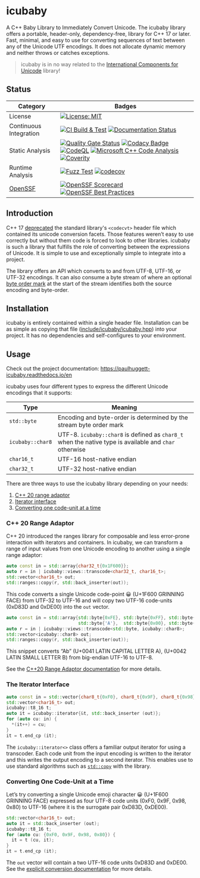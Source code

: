 # icubaby

A C++ Baby Library to Immediately Convert Unicode. The icubaby library offers a
portable, header-only, dependency-free, library for C++ 17 or later. Fast,
minimal, and easy to use for converting sequences of text between any of the
Unicode UTF encodings. It does not allocate dynamic memory and neither throws or
catches exceptions.

> icubaby is in no way related to the
> [International Components for Unicode](https://icu.unicode.org) library!

## Status

| Category | Badges |
| --- | --- |
| License | [![License: MIT](https://img.shields.io/badge/License-MIT-yellow.svg)](https://opensource.org/licenses/MIT) |
| Continuous Integration | [![CI Build & Test](https://github.com/paulhuggett/icubaby/actions/workflows/ci.yaml/badge.svg)](https://github.com/paulhuggett/icubaby/actions/workflows/ci.yaml) [![Documentation Status](https://readthedocs.org/projects/paulhuggett-icubaby/badge/?version=latest)](https://paulhuggett-icubaby.readthedocs.io/en/latest/?badge=latest) |
| Static Analysis | [![Quality Gate Status](https://sonarcloud.io/api/project_badges/measure?project=paulhuggett_icubaby&metric=alert_status)](https://sonarcloud.io/summary/new_code?id=paulhuggett_icubaby) [![Codacy Badge](https://app.codacy.com/project/badge/Grade/d7aafd88d8ef4be7b03b568e957f0103)](https://app.codacy.com/gh/paulhuggett/icubaby/dashboard) [![CodeQL](https://github.com/paulhuggett/icubaby/actions/workflows/codeql.yaml/badge.svg)](https://github.com/paulhuggett/icubaby/actions/workflows/codeql.yaml) [![Microsoft C++ Code Analysis](https://github.com/paulhuggett/icubaby/actions/workflows/msvc.yaml/badge.svg)](https://github.com/paulhuggett/icubaby/actions/workflows/msvc.yaml) [![Coverity](https://img.shields.io/coverity/scan/29639.svg)](https://scan.coverity.com/projects/paulhuggett-icubaby)
| Runtime Analysis | [![Fuzz Test](https://github.com/paulhuggett/icubaby/actions/workflows/fuzztest.yaml/badge.svg)](https://github.com/paulhuggett/icubaby/actions/workflows/fuzztest.yaml) [![codecov](https://codecov.io/gh/paulhuggett/icubaby/graph/badge.svg?token=YFO0SOXQE9)](https://codecov.io/gh/paulhuggett/icubaby)
| [OpenSSF](https://openssf.org) |  [![OpenSSF Scorecard](https://api.securityscorecards.dev/projects/github.com/paulhuggett/icubaby/badge)](https://securityscorecards.dev/viewer/?uri=github.com/paulhuggett/icubaby) [![OpenSSF Best Practices](https://www.bestpractices.dev/projects/8282/badge)](https://www.bestpractices.dev/projects/8282) |

## Introduction

C++ 17 [deprecated](https://www.open-std.org/jtc1/sc22/wg21/docs/papers/2017/p0618r0.html)
the standard library's `<codecvt>` header file which contained its unicode
conversion facets. Those features weren’t easy to use correctly but without
them code is forced to look to other libraries. icubaby is such a library that
fulfills the role of converting between the expressions of Unicode. It is simple
to use and exceptionally simple to integrate into a project.

The library offers an API which converts to and from UTF-8, UTF-16, or UTF-32
encodings. It can also consume a byte stream of where an optional
[byte order mark](https://en.wikipedia.org/wiki/Byte_order_mark) at the start of
the stream identifies both the source encoding and byte-order.

## Installation

icubaby is entirely contained within a single header file. Installation can be
as simple as copying that file ([include/icubaby/icubaby.hpp](include/icubaby/icubaby.hpp))
into your project. It has no dependencies and self-configures to your environment.

## Usage

Check out the project documentation: https://paulhuggett-icubaby.readthedocs.io/en

icubaby uses four different types to express the different Unicode encodings that it supports:

Type | Meaning |
---- | ------- |
`std::byte` | Encoding and byte-order is determined by the stream byte order mark
`icubaby::char8` | UTF-8. `icubaby::char8` is defined as `char8_t` when the native type is available and `char` otherwise
`char16_t` | UTF-16 host-native endian
`char32_t` | UTF-32 host-native endian

There are three ways to use the icubaby library depending on your needs:

1. [C++ 20 range adaptor](#c-20-range-adaptor)
1. [Iterator interface](#the-iterator-interface)
1. [Converting one code-unit at a time](#converting-one-code-unit-at-a-time)

### C++ 20 Range Adaptor

C++ 20 introduced the ranges library for composable and less
error-prone interaction with iterators and containers. In icubaby, we can
transform a range of input values from one Unicode encoding to another using
a single range adaptor:

```cpp
auto const in = std::array{char32_t{0x1F600}};
auto r = in | icubaby::views::transcode<char32_t, char16_t>;
std::vector<char16_t> out;
std::ranges::copy(r, std::back_inserter(out));
```

This code converts a single Unicode code-point 😀 (U+1F600 GRINNING FACE) from
UTF-32 to UTF-16 and will copy two UTF-16 code-units (0xD83D and 0xDE00) into
the `out` vector.

```cpp
auto const in = std::array{std::byte{0xFE}, std::byte{0xFF}, std::byte{0x00},
                           std::byte{'A'},  std::byte{0x00}, std::byte{'b'}};
auto r = in | icubaby::views::transcode<std::byte, icubaby::char8>;
std::vector<icubaby::char8> out;
std::ranges::copy(r, std::back_inserter(out));
```

This snippet converts “Ab” (U+0041 LATIN CAPITAL LETTER A), (U+0042 LATIN SMALL LETTER B) from big-endian UTF-16 to UTF-8.

See the [C++20 Range Adaptor documentation](https://paulhuggett-icubaby.readthedocs.io/en/latest/ranges.html)
for more details.

### The Iterator Interface

```cpp
auto const in = std::vector{char8_t{0xF0}, char8_t{0x9F}, char8_t{0x98}, char8_t{0x80}};
std::vector<char16_t> out;
icubaby::t8_16 t;
auto it = icubaby::iterator{&t, std::back_inserter (out)};
for (auto cu: in) {
  *(it++) = cu;
}
it = t.end_cp (it);
```

The `icubaby::iterator<>` class offers a familiar output iterator for using a
transcoder. Each code unit from the input encoding is written to the iterator
and this writes the output encoding to a second iterator. This enables use to
use standard algorithms such as [`std::copy`](https://en.cppreference.com/w/cpp/algorithm/copy)
with the library.

### Converting One Code-Unit at a Time

Let’s try converting a single Unicode emoji character 😀 (U+1F600 GRINNING
FACE) expressed as four UTF-8 code units (0xF0, 0x9F, 0x98, 0x80) to UTF-16
(where it is the surrogate pair 0xD83D, 0xDE00).

```cpp
std::vector<char16_t> out;
auto it = std::back_inserter (out);
icubaby::t8_16 t;
for (auto cu: {0xF0, 0x9F, 0x98, 0x80}) {
  it = t (cu, it);
}
it = t.end_cp (it);
```

The `out` vector will contain a two UTF-16 code units 0xD83D and 0xDE00. See
the [explicit conversion documentation](https://paulhuggett-icubaby.readthedocs.io/en/latest/explicit-conversion.html)
for more details.
